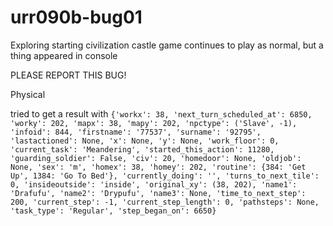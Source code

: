 # urr090b-bug01
Exploring starting civilization castle
game continues to play as normal, but a thing appeared in console

PLEASE REPORT THIS BUG!

Physical

tried to get a result with ```{'workx': 38, 'next_turn_scheduled_at': 6850, 'worky': 202, 'mapx': 38, 'mapy': 202, 'npctype': ('Slave', -1), 'infoid': 844, 'firstname': '77537', 'surname': '92795', 'lastactioned': None, 'x': None, 'y': None, 'work_floor': 0, 'current_task': 'Meandering', 'started_this_action': 11280, 'guarding_soldier': False, 'civ': 20, 'homedoor': None, 'oldjob': None, 'sex': 'm', 'homex': 38, 'homey': 202, 'routine': {384: 'Get Up', 1384: 'Go To Bed'}, 'currently_doing': '', 'turns_to_next_tile': 0, 'insideoutside': 'inside', 'original_xy': (38, 202), 'name1': 'Drafufu', 'name2': 'Drypufu', 'name3': None, 'time_to_next_step': 200, 'current_step': -1, 'current_step_length': 0, 'pathsteps': None, 'task_type': 'Regular', 'step_began_on': 6650}```
